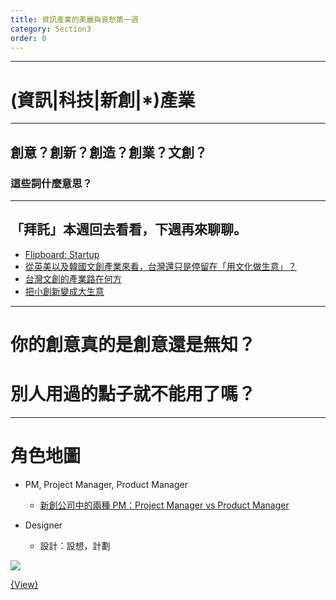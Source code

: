 ```yaml
---
title: 資訊產業的美麗與哀愁第一週
category: Section3
order: 0
---
```


---

# (資訊|科技|新創|*)產業

---

## 創意？創新？創造？創業？文創？

### 這些詞什麼意思？

---

## 「拜託」本週回去看看，下週再來聊聊。
+ [Flipboard: Startup](https://flipboard.com/@spring0517/startup-g52ubru6z)
+ [從英美以及韓國文創產業來看，台灣還只是停留在「用文化做生意」？](https://www.thenewslens.com/article/15943)
+ [台灣文創的產業路在何方](http://artmagazine.com.tw/ArtCritic/article951.html)
+ [把小創新變成大生意](https://www.hbrtaiwan.com/article_content_AR0003367.html)

---

# 你的創意真的是創意還是無知？

# 別人用過的點子就不能用了嗎？

---

# 角色地圖
+ PM, Project Manager, Product Manager
	- [新創公司中的兩種 PM：Project Manager vs Product Manager](https://blog.upn.com.tw/2015/09/26/%E6%96%B0%E5%89%B5%E5%85%AC%E5%8F%B8%E4%B8%AD%E7%9A%84%E5%85%A9%E7%A8%AE-pm%EF%BC%9Aproject-manager-vs-product-manager/)

+ Designer
	- 設計：設想，計劃

![](http://cdn.inside.com.tw/wp-content/uploads/2013/07/1.png)

[{View}](http://www.inside.com.tw/2013/07/10/5-things-designers-wish-their-clients-from-hell-knew)